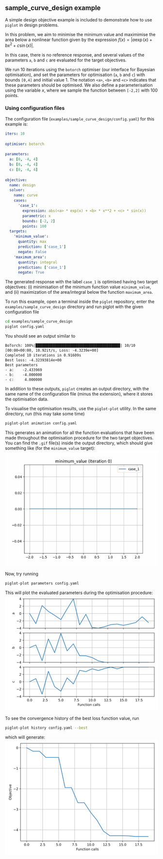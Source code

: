 ## sample_curve_design example

A simple design objective example is included to demonstrate how to use `piglot` in design problems.

In this problem, we aim to minimise the minimum value and maximimise the area below a nonlinear function given by the expression $f(x) = |a \exp(x) + bx^2+c\sin(x)|$.

In this case, there is no reference response, and several values of the parameters `a`, `b` and `c` are evaluated for the target objectives.

We run 10 iterations using the `botorch` optimiser (our interface for Bayesian optimisation), and set the parameters for optimisation (`a`, `b` and `c`) with bounds `[0,4]` and initial value 1.
The notation `<a>`, `<b>` and `<c>` indicates that these parameters should be optimised.
We also define a parameterisation using the variable $x$, where we sample the function between `[-2,2]` with 100 points.

### Using configuration files
The configuration file (`examples/sample_curve_design/config.yaml`) for this example is:
```yaml
iters: 10

optimiser: botorch

parameters:
  a: [0, -4, 4]
  b: [0, -4, 4]
  c: [0, -4, 4]

objective:
  name: design
  solver:
    name: curve
    cases:
      'case_1':
        expression: abs(<a> * exp(x) + <b> * x**2 + <c> * sin(x))
        parametric: x
        bounds: [-2, 2]
        points: 100
  targets:
    'minimum_value':
      quantity: max
      prediction: ['case_1']
      negate: False
    'maximum_area':
      quantity: integral
      prediction: ['case_1']
      negate: True
```
The generated response with the label `case_1` is optimised having two target objectives: (i) minimisation of the minimum function value `minimum_value`, and (ii) maximization of the area/integral below the function `maximum_area`.

To run this example, open a terminal inside the `piglot` repository, enter the `examples/sample_curve_design` directory and run piglot with the given configuration file
```bash
cd examples/sample_curve_design
piglot config.yaml
```
You should see an output similar to
```
BoTorch: 100%|███████████████████████████████████████| 10/10 [00:00<00:00, 10.92it/s, Loss: -4.3239e+00]
Completed 10 iterations in 0.91609s
Best loss: -4.32393814e+00
Best parameters
- a:    -2.433969
- b:    -4.000000
- c:     4.000000
```
In addition to these outputs, `piglot` creates an output directory, with the same name of the configuration file (minus the extension), where it stores the optimisation data.

To visualise the optimisation results, use the `piglot-plot` utility.
In the same directory, run (this may take some time)
```bash
piglot-plot animation config.yaml
```
This generates an animation for all the function evaluations that have been made throughout the optimisation procedure for the two target objectives.
You can find the `.gif` file(s) inside the output directory, which should give something like (for the `minimum_value` target):
![Best case plot](../../docs/source/design_example/animation.gif)

Now, try running
```bash
piglot-plot parameters config.yaml
```
This will plot the evaluated parameters during the optimisation procedure: 
![Best case plot](../../docs/source/design_example/parameters.svg)

To see the convergence history of the best loss function value, run
```bash
piglot-plot history config.yaml --best
```
which will generate:
![Best case plot](../../docs/source/design_example/loss.svg)